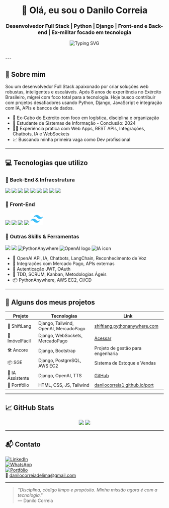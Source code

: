 <h1 align="center">👋 Olá, eu sou o Danilo Correia</h1>
<h3 align="center">Desenvolvedor Full Stack | Python | Django | Front-end e Back-end | Ex-militar focado em tecnologia</h3>



<p align="center">
  <img src="https://readme-typing-svg.demolab.com?font=Fira+Code&size=22&pause=1000&center=true&vCenter=true&width=1000&lines=Desenvolvedor+Fullstack+Python+Django;Projetos+com+IA%2C+APIs+e+WebSockets;Transição+de+Carreira+Militar+para+TI;Foco+em+Performance+e+Inovação" alt="Typing SVG" />
</p>
</br>
---

## 🚀 Sobre mim

Sou um desenvolvedor Full Stack apaixonado por criar soluções web robustas, inteligentes e escaláveis. Após 8 anos de experiência no Exército Brasileiro, migrei com foco total para a tecnologia. Hoje busco contribuir com projetos desafiadores usando Python, Django, JavaScript e integração com IA, APIs e bancos de dados.

- 💼 Ex-Cabo do Exército com foco em logística, disciplina e organização
- 🧠 Estudante de Sistemas de Informação - Conclusão: 2024
- 👨‍💻 Experiência prática com Web Apps, REST APIs, Integrações, Chatbots, IA e WebSockets
- 📈 Buscando minha primeira vaga como Dev profissional

---

## 💻 Tecnologias que utilizo

### 🔧 Back-End & Infraestrutura

<p align="left">
  <img src="https://cdn.jsdelivr.net/gh/devicons/devicon/icons/python/python-original.svg" height="40" />
  <img src="https://cdn.jsdelivr.net/gh/devicons/devicon/icons/django/django-plain.svg" height="40" />
  <img src="https://cdn.jsdelivr.net/gh/devicons/devicon/icons/mysql/mysql-original.svg" height="40"/>
  <img src="https://cdn.jsdelivr.net/gh/devicons/devicon/icons/postgresql/postgresql-original.svg" height="40"/>
  <img src="https://cdn.jsdelivr.net/gh/devicons/devicon/icons/docker/docker-original.svg" height="40" />
  <img src="https://cdn.jsdelivr.net/gh/devicons/devicon/icons/git/git-original.svg" height="40" />
  <img src="https://cdn.jsdelivr.net/gh/devicons/devicon/icons/github/github-original.svg" height="40" />
  <img src="https://cdn.jsdelivr.net/gh/devicons/devicon/icons/gitlab/gitlab-original.svg" height="40" />
  <img src="https://cdn.jsdelivr.net/gh/devicons/devicon/icons/linux/linux-original.svg" height="40" />
</p>

### 🎨 Front-End

<p align="left">
  <img src="https://cdn.jsdelivr.net/gh/devicons/devicon/icons/html5/html5-original.svg" height="40"/>
  <img src="https://cdn.jsdelivr.net/gh/devicons/devicon/icons/css3/css3-original.svg" height="40"/>
  <img src="https://cdn.jsdelivr.net/gh/devicons/devicon/icons/javascript/javascript-original.svg" height="40"/>
  <img src="https://cdn.jsdelivr.net/gh/devicons/devicon/icons/bootstrap/bootstrap-original.svg" height="40"/>
  <img src="https://raw.githubusercontent.com/devicons/devicon/master/icons/tailwindcss/tailwindcss-original.svg" height="40"/>

</p>



### 🤖 Outras Skills & Ferramentas


<p align="left">
  <!-- AWS -->
  <img src="https://cdn.jsdelivr.net/gh/devicons/devicon/icons/amazonwebservices/amazonwebservices-original.svg" height="40" />

  <!-- VS Code -->
  <img src="https://cdn.jsdelivr.net/gh/devicons/devicon/icons/vscode/vscode-original.svg" height="40" />

  <!-- PythonAnywhere (imagem leve) -->
  <img src="https://www.pythonanywhere.com/static/images/logo3.5.png" height="40" alt="PythonAnywhere" />

  <!-- OpenAI -->
  <img src="https://upload.wikimedia.org/wikipedia/commons/thumb/0/04/OpenAI_Logo.svg/512px-OpenAI_Logo.svg.png" height="40" alt="OpenAI logo" />

  <!-- IA (Inteligência Artificial) -->
  <img src="https://img.icons8.com/color/48/artificial-intelligence.png" height="40" alt="IA icon" />
</p>

- 🧠 OpenAI API, IA, Chatbots, LangChain, Reconhecimento de Voz  
- 🔗 Integrações com Mercado Pago, APIs externas  
- 🔐 Autenticação JWT, OAuth  
- 🧪 TDD, SCRUM, Kanban, Metodologias Ágeis  
- 📦 PythonAnywhere, AWS EC2, CI/CD

---

## 📂 Alguns dos meus projetos

| Projeto | Tecnologias | Link |
|--------|-------------|------|
| 💬 ShiftLang | Django, Tailwind, OpenAI, MercadoPago | [shiftlang.pythonanywhere.com](https://shiftlang.pythonanywhere.com) |
| 🏡 ImóvelFácil | Django, WebSockets, MercadoPago | [Acessar](https://imovelfacil.pythonanywhere.com) |
| 🛠️ Ancore | Django, Bootstrap | Projeto de gestão para engenharia |
| 📦 SGE | Django, PostgreSQL, AWS EC2 | Sistema de Estoque e Vendas |
| 🤖 IA Assistente | Django, OpenAI, TTS | [GitHub](https://github.com/DaniloCorreia1) |
| 💼 Portfólio | HTML, CSS, JS, Tailwind | [danilocorreia1.github.io/port](https://danilocorreia1.github.io/port) |

---

## 📈 GitHub Stats

<p align="center">
  <img height="170" src="https://github-readme-stats.vercel.app/api?username=DaniloCorreia1&show_icons=true&theme=tokyonight" />
  <img height="170" src="https://github-readme-stats.vercel.app/api/top-langs/?username=DaniloCorreia1&layout=compact&theme=tokyonight" />
</p>

---

## 📬 Contato

[![LinkedIn](https://img.shields.io/badge/-LinkedIn-0A66C2?style=for-the-badge&logo=linkedin&logoColor=white)](https://www.linkedin.com/in/danilo-correia-2098b6232/)  
[![WhatsApp](https://img.shields.io/badge/WhatsApp-25D366?style=for-the-badge&logo=whatsapp&logoColor=white)](https://wa.me/5561981216087)  
[![Portfólio](https://img.shields.io/badge/Portfólio-000000?style=for-the-badge&logo=github&logoColor=white)](https://danilocorreia1.github.io/port/)  
📧 danilocorreiadelima@gmail.com

---

> *"Disciplina, código limpo e propósito. Minha missão agora é com a tecnologia."*  
> — Danilo Correia


